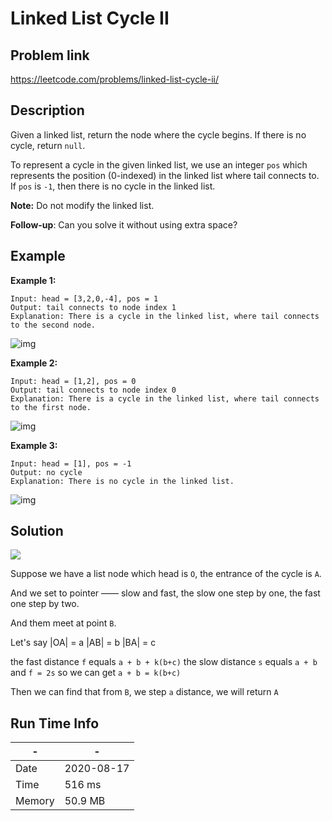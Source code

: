 # Linked List Cycle II

## Problem link
https://leetcode.com/problems/linked-list-cycle-ii/

## Description
Given a linked list, return the node where the cycle begins. If there is no cycle, return `null`.

To represent a cycle in the given linked list, we use an integer `pos` which represents 
the position (0-indexed) in the linked list where tail connects to. 
If `pos` is `-1`, then there is no cycle in the linked list.

**Note:** Do not modify the linked list.

**Follow-up**:
Can you solve it without using extra space?

## Example

**Example 1:**

```
Input: head = [3,2,0,-4], pos = 1
Output: tail connects to node index 1
Explanation: There is a cycle in the linked list, where tail connects to the second node.
```

![img](https://assets.leetcode.com/uploads/2018/12/07/circularlinkedlist.png)

**Example 2:**

```
Input: head = [1,2], pos = 0
Output: tail connects to node index 0
Explanation: There is a cycle in the linked list, where tail connects to the first node.
```

![img](https://assets.leetcode.com/uploads/2018/12/07/circularlinkedlist_test2.png)

**Example 3:**

```
Input: head = [1], pos = -1
Output: no cycle
Explanation: There is no cycle in the linked list.
```

![img](https://assets.leetcode.com/uploads/2018/12/07/circularlinkedlist_test3.png)

## Solution

![](https://counter2015.com/picture/cycle-list.jpg)

Suppose we have a list node which head is `O`, the entrance of the cycle is `A`.

And we set to pointer —— slow and fast, the slow one step by one, the fast one step by two.

And them meet at point `B`.

Let's say 
|OA| = a 
|AB| = b
|BA| = c

the fast distance `f` equals `a + b + k(b+c)`
the slow distance `s` equals `a + b`
and `f = 2s`
so we can get `a + b = k(b+c)`

Then we can find that from `B`, we step `a` distance, we will return `A`

## Run Time Info

\- | \-
------------ | -------------
Date | 2020-08-17
Time | 516 ms
Memory | 50.9 MB
